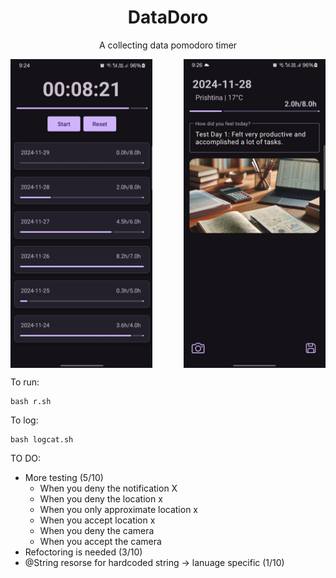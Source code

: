 <div align="center">

# DataDoro
A collecting data pomodoro timer

<div style="display: flex; justify-content: space-between;">
    <img src="Images/Main.png" alt="Main Activity" style="width: 45%;"/>
    <img src="Images/Day.png" alt="Day Activity" style="width: 45%;"/>
</div>

</div>



To run:
```
bash r.sh
```

To log:
```
bash logcat.sh
```

TO DO:
- More testing (5/10)   
  - When you deny the notification X
  - When you deny the location x
  - When you only approximate location x
  - When you accept location x
  - When you deny the camera 
  - When you accept the camera
- Refoctoring is needed (3/10)
- @String resorse for hardcoded string -> lanuage specific (1/10)
